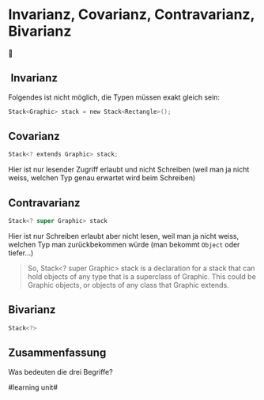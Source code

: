 # Invarianz, Covarianz, Contravarianz, Bivarianz
🦆

##  Invarianz

Folgendes ist nicht möglich, die Typen müssen exakt gleich sein:

```swift
Stack<Graphic> stack = new Stack<Rectangle>();
```

## Covarianz

```swift
Stack<? extends Graphic> stack;
```

Hier ist nur lesender Zugriff erlaubt und nicht Schreiben (weil man ja nicht weiss, welchen Typ genau erwartet wird beim Schreiben)

## Contravarianz

```swift
Stack<? super Graphic> stack
```

Hier ist nur Schreiben erlaubt aber nicht lesen, weil man ja nicht weiss, welchen Typ man zurückbekommen würde (man bekommt `Object` oder tiefer…)

> So, Stack\<? super Graphic\> stack is a declaration for a stack that can hold objects of any type that is a superclass of Graphic. This could be Graphic objects, or objects of any class that Graphic extends.

## Bivarianz

```swift
Stack<?>
```

## Zusammenfassung
Was bedeuten die drei Begriffe?

#learning unit#